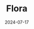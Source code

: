 ---
date: 2024-07-17
featured_image: IMG_2196.jpg
title: Flora
#type: gallery
sort_by: Name
resources:
  - src: IMG_1050.jpg
    title: Water Lillies in pond - Bergen 
  - src: IMG_1243.jpg
    title: Flower in garden - Bergen
  - src: IMG_1520.jpg
    title: Flower in pot detail - Bergen
  - src: IMG_1328.jpg
    title: Blue flowers in a bush - Bergen 
  - src: IMG_2196.jpg
    title: Yellow Rose at night - Bergen
  - src: IMG_2346.jpg
    title: Sunflower - Bergen
  - src: IMG_2676.jpg
    title: Flower with the dew on the petals - Bergen
---